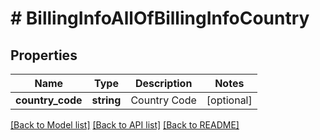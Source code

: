 # # BillingInfoAllOfBillingInfoCountry

## Properties

Name | Type | Description | Notes
------------ | ------------- | ------------- | -------------
**country_code** | **string** | Country Code | [optional]

[[Back to Model list]](../../README.md#models) [[Back to API list]](../../README.md#endpoints) [[Back to README]](../../README.md)
